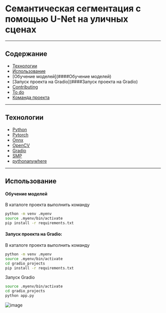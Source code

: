 # Семантическая сегментация с помощью U-Net на уличных сценах
-----------------------------------------

## Содержание  

- [Технологии](#технологии)  
- [Использование](#Использование)  
- [Обучение моделей](####Обучение моделей)  
- [Запуск проекта на Gradio](####Запуск проекта на Gradio)  
- [Contributing](#contributing)  
- [To do](#to-do)  
- [Команда проекта](#команда-проекта)  
------------------------  

## Технологии  
- [Python](https://www.python.org/)  
- [Pytorch](https://pytorch.org/)
- [Onnx](https://onnx.ai/)
- [OpenCV](https://opencv.org/)
- [Gradio](https://www.gradio.app/)  
- [SMP](https://smp.readthedocs.io/en/latest/models.html)
- [pythonanywhere](https://www.pythonanywhere.com/)
-------------------------------------------

## Использование  

#### Обучение моделей

В каталоге проекта выполнить команду  

```sh
python -m venv .myenv   
source .myenv/bin/activate   
pip install -r requirements.txt  
```


#### Запуск проекта на Gradio:  

В каталоге проекта выполнить команду

```sh
python -m venv .myenv   
source .myenv/bin/activate   
cd gradio_projects  
pip install -r requirements.txt
```

Запуск Gradio  

```sh
source .myenv/bin/activate 
cd gradio_projects 
python app.py
```

![image](https://github.com/user-attachments/assets/4b901054-cb5a-4d20-b029-7cdc3c4c8fd5) 



